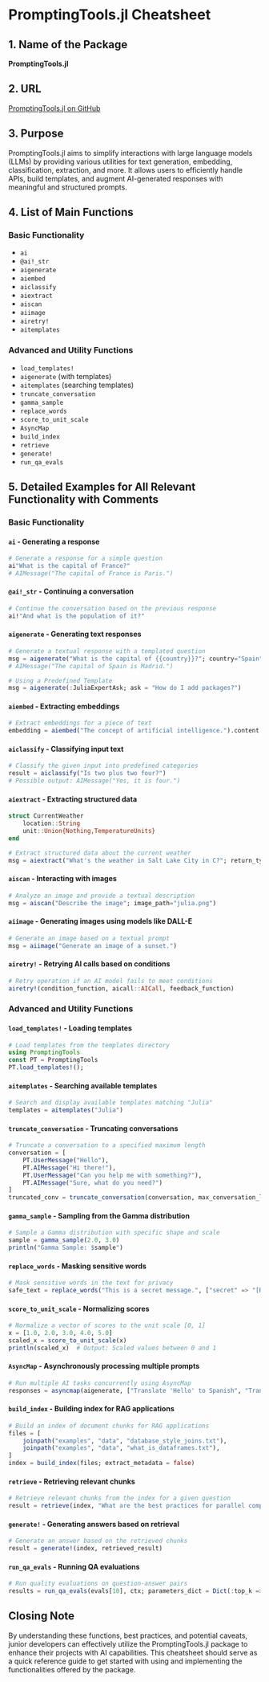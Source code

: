 # PromptingTools.jl Cheatsheet

## 1. Name of the Package
**PromptingTools.jl**

## 2. URL
[PromptingTools.jl on GitHub](https://github.com/svilupp/PromptingTools.jl)

## 3. Purpose
PromptingTools.jl aims to simplify interactions with large language models (LLMs) by providing various utilities for text generation, embedding, classification, extraction, and more. It allows users to efficiently handle APIs, build templates, and augment AI-generated responses with meaningful and structured prompts.

## 4. List of Main Functions

### Basic Functionality
- `ai`
- `@ai!_str`
- `aigenerate`
- `aiembed`
- `aiclassify`
- `aiextract`
- `aiscan`
- `aiimage`
- `airetry!`
- `aitemplates`

### Advanced and Utility Functions
- `load_templates!`
- `aigenerate` (with templates)
- `aitemplates` (searching templates)
- `truncate_conversation`
- `gamma_sample`
- `replace_words`
- `score_to_unit_scale`
- `AsyncMap`
- `build_index`
- `retrieve`
- `generate!`
- `run_qa_evals`

## 5. Detailed Examples for All Relevant Functionality with Comments

### Basic Functionality

#### `ai` - Generating a response
```julia
# Generate a response for a simple question
ai"What is the capital of France?"
# AIMessage("The capital of France is Paris.")
```

#### `@ai!_str` - Continuing a conversation
```julia
# Continue the conversation based on the previous response
ai!"And what is the population of it?"
```

#### `aigenerate` - Generating text responses
```julia
# Generate a textual response with a templated question
msg = aigenerate("What is the capital of {{country}}?"; country="Spain")
# AIMessage("The capital of Spain is Madrid.")

# Using a Predefined Template
msg = aigenerate(:JuliaExpertAsk; ask = "How do I add packages?")
```

#### `aiembed` - Extracting embeddings
```julia
# Extract embeddings for a piece of text
embedding = aiembed("The concept of artificial intelligence.").content
```

#### `aiclassify` - Classifying input text
```julia
# Classify the given input into predefined categories
result = aiclassify("Is two plus two four?")
# Possible output: AIMessage("Yes, it is four.")
```

#### `aiextract` - Extracting structured data
```julia
struct CurrentWeather
    location::String
    unit::Union{Nothing,TemperatureUnits}
end

# Extract structured data about the current weather
msg = aiextract("What's the weather in Salt Lake City in C?"; return_type=CurrentWeather)
```

#### `aiscan` - Interacting with images
```julia
# Analyze an image and provide a textual description
msg = aiscan("Describe the image"; image_path="julia.png")
```

#### `aiimage` - Generating images using models like DALL-E
```julia
# Generate an image based on a textual prompt
msg = aiimage("Generate an image of a sunset.")
```

#### `airetry!` - Retrying AI calls based on conditions
```julia
# Retry operation if an AI model fails to meet conditions
airetry!(condition_function, aicall::AICall, feedback_function)
```

### Advanced and Utility Functions

#### `load_templates!` - Loading templates
```julia
# Load templates from the templates directory
using PromptingTools
const PT = PromptingTools
PT.load_templates!();
```

#### `aitemplates` - Searching available templates
```julia
# Search and display available templates matching "Julia"
templates = aitemplates("Julia")
```

#### `truncate_conversation` - Truncating conversations
```julia
# Truncate a conversation to a specified maximum length
conversation = [
    PT.UserMessage("Hello"), 
    PT.AIMessage("Hi there!"),
    PT.UserMessage("Can you help me with something?"),
    PT.AIMessage("Sure, what do you need?")
]
truncated_conv = truncate_conversation(conversation, max_conversation_length=50)
```

#### `gamma_sample` - Sampling from the Gamma distribution
```julia
# Sample a Gamma distribution with specific shape and scale
sample = gamma_sample(2.0, 3.0)
println("Gamma Sample: $sample")
```

#### `replace_words` - Masking sensitive words
```julia
# Mask sensitive words in the text for privacy
safe_text = replace_words("This is a secret message.", ["secret" => "[REDACTED]"])
```

#### `score_to_unit_scale` - Normalizing scores
```julia
# Normalize a vector of scores to the unit scale [0, 1]
x = [1.0, 2.0, 3.0, 4.0, 5.0]
scaled_x = score_to_unit_scale(x)
println(scaled_x)  # Output: Scaled values between 0 and 1
```

#### `AsyncMap` - Asynchronously processing multiple prompts
```julia
# Run multiple AI tasks concurrently using AsyncMap
responses = asyncmap(aigenerate, ["Translate 'Hello' to Spanish", "Translate 'Hello' to French"])
```

#### `build_index` - Building index for RAG applications
```julia
# Build an index of document chunks for RAG applications
files = [
    joinpath("examples", "data", "database_style_joins.txt"),
    joinpath("examples", "data", "what_is_dataframes.txt"),
]
index = build_index(files; extract_metadata = false)
```

#### `retrieve` - Retrieving relevant chunks
```julia
# Retrieve relevant chunks from the index for a given question
result = retrieve(index, "What are the best practices for parallel computing in Julia?")
```

#### `generate!` - Generating answers based on retrieval
```julia
# Generate an answer based on the retrieved chunks
result = generate!(index, retrieved_result)
```

#### `run_qa_evals` - Running QA evaluations
```julia
# Run quality evaluations on question-answer pairs
results = run_qa_evals(evals[10], ctx; parameters_dict = Dict(:top_k => 3), verbose = true, model_judge = "gpt4t")
```

## Closing Note
By understanding these functions, best practices, and potential caveats, junior developers can effectively utilize the PromptingTools.jl package to enhance their projects with AI capabilities. This cheatsheet should serve as a quick reference guide to get started with using and implementing the functionalities offered by the package.